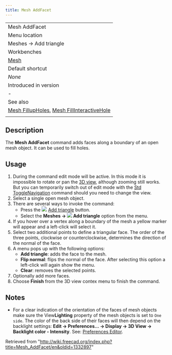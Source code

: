 ```yaml
---
title: Mesh AddFacet
---
```


|                                                                                                                                            |
| ------------------------------------------------------------------------------------------------------------------------------------------ |
| Mesh AddFacet                                                                                                                              |
| Menu location                                                                                                                              |
| Meshes → Add triangle                                                                                                                      |
| Workbenches                                                                                                                                |
| [Mesh](/Mesh_Workbench "Mesh Workbench")                                                                                                   |
| Default shortcut                                                                                                                           |
| _None_                                                                                                                                     |
| Introduced in version                                                                                                                      |
| -                                                                                                                                          |
| See also                                                                                                                                   |
| [Mesh FillupHoles](/Mesh_FillupHoles "Mesh FillupHoles"), [Mesh FillInteractiveHole](/Mesh_FillInteractiveHole "Mesh FillInteractiveHole") |
|                                                                                                                                            |

## Description

The **Mesh AddFacet** command adds faces along a boundary of an open mesh object. It can be used to fill holes.

## Usage

1. During the command edit mode will be active. In this mode it is impossible to rotate or pan the [3D view](/3D_view "3D view"), although zooming still works. But you can temporarily switch out of edit mode with the [Std ToggleNavigation](/Std_ToggleNavigation "Std ToggleNavigation") command should you need to change the view.
2. Select a single open mesh object.
3. There are several ways to invoke the command:
   - Press the ![](/images/Mesh_AddFacet.svg) [Add triangle](/Mesh_AddFacet "Mesh AddFacet") button.
   - Select the **Meshes → ![](/images/Mesh_AddFacet.svg) Add triangle** option from the menu.
4. If you hover over a vertex along a boundary of the mesh a yellow marker will appear and a left-click will select it.
5. Select two additional points to define a triangular face. The order of the three points, clockwise or counterclockwise, determines the direction of the normal of the face.
6. A menu pops up with the following options:
   - **Add triangle**: adds the face to the mesh.
   - **Flip normal**: flips the normal of the face. After selecting this option a left-click will again show the menu.
   - **Clear**: removes the selected points.
7. Optionally add more faces.
8. Choose **Finish** from the 3D view contex menu to finish the command.

## Notes

- For a clear indication of the orientation of the faces of mesh objects make sure the View**Lighting** property of the mesh objects is set to `One side`. The color of the back side of their faces will then depend on the backlight settings: **Edit → Preferences... → Display → 3D View → Backlight color - Intensity**. See: [Preferences Editor](/Preferences_Editor#3D_View "Preferences Editor").

Retrieved from "<http://wiki.freecad.org/index.php?title=Mesh_AddFacet/en&oldid=1332897>"

